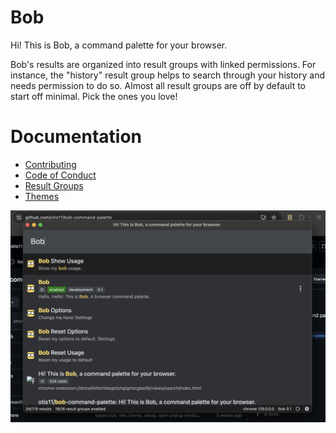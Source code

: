 # Bob
Hi! This is Bob, a command palette for your browser.

Bob's results are organized into result groups with linked permissions. For instance, the "history" result group helps to search through your history and needs permission to do so. Almost all result groups are off by default to start off minimal. Pick the ones you love!

# Documentation
- [Contributing](./docs/contributing.md)
- [Code of Conduct](./CODE_OF_CONDUCT.md)
- [Result Groups](./docs/result-groups.md)
- [Themes](./docs/themes.md)

![Bob Screenshot](./src/assets/bob-screenshot-browser.png)